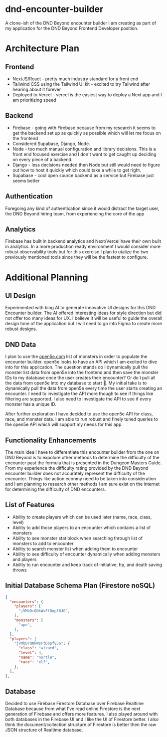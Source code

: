 # dnd-encounter-builder

A clone-ish of the DND Beyond encounter builder I am creating as part of my application for the DND Beyond Frontend Developer position.

# Architecture Plan

## Frontend

- NextJS/React - pretty much industry standard for a front end
- Tailwind CSS using the Tailwind UI kit - excited to try Tailwind after hearing about it forever
- Deployed to Vercel - vercel is the easiest way to deploy a Next app and I am prioritizing speed

## Backend

- Firebase - going with Firebase because from my research it seems to get the backend set up as quickly as possible which will let me focus on the frontend
- Considered Supabase, Django, Node.
- Node - too much manual configuration and library decisions. This is a front end focused exercise and I don't want to get caught up deciding on every piece of a backend.
- Django - less decisions needed then Node but still would need to figure out how to host it quickly which could take a while to get right.
- Supabase - cool open source backend as a service but Firebase just seems better

## Authentication

Foregoing any kind of authentication since it would distract the target user, the DND Beyond hiring team, from experiencing the core of the app

## Analytics

Firebase has built in backend analytics and Next/Vercel have their own built in analytics. In a more production ready environment I would consider more robust observability tools but for this exercise I plan to utalize the two previously mentioned tools since they will be the fastest to configure.

# Additional Planning

## UI Design

Experimented with bing AI to generate innovative UI designs for this DND Encounter builder. The AI offered interesting ideas for style direction but did not offer too many ideas for UX. I believe it will be useful to guide the overall design tone of the application but I will need to go into Figma to create more robust designs.

## DND Data

I plan to use the [open5e.com](https://open5e.com) list of monsters in order to populate the encounter builder. open5e looks to have an API which I am excited to dive into for this application. The question stands do I dynamically pull the monster list data from open5e into the frontend and then save the monster IDs to my database once the user creates their encounter? Or do I pull all the data from open5e into my database to start 🤔. My initial take is to dynamically pull the data from open5e every time the user starts creating an encounter. I need to investigate the API more though to see if things like filtering are supported. I also need to investigate the API to see if every monster has a unique ID.

After further exploration I have decided to use the open5e API for class, race, and monster data. I am able to run robust and finely tuned queries to the open5e API which will support my needs for this app.

## Functionality Enhancements

The main idea I have to differentiate this encounter builder from the one on DND Beyond is to expolore other methods to determine the difficulty of the encounter past the formula that is presented in the Dungeon Masters Guide. From my experience the difficulty rating provided by the DND Beyond encounter builder does not accurately represent the difficulty of the encounter. Things like action econmy need to be taken into consideration and I am planning to research other methods I am sure exist on the internet for determining the difficulty of DND encounters.

## List of Features

- Ability to create players which can be used later (name, race, class, level)
- Ability to add those players to an encounter which contains a list of monsters
- Ability to see monster stat block when searching through list of monsters to add to encounter
- Ability to search monster list when adding them to encounter
- Ability to see difficulty of encounter dynamically when adding monsters and players
- Ability to run encounter and keep track of initiative, hp, and death saving throws

## Initial Database Schema Plan (Firestore noSQL)

```json
{
  "encounters": {
    "players": [
      "jVMbDrQNkWsFtDopf8JG",
    ],
    "monsters": [
      "ape",
    ],
  },
  "players": [
    "jVMbDrQNkWsFtDopf8JG": {
      "class": "wizard",
      "level": 4,
      "name": "nortle",
      "race": "elf",
    },
  ],
},
```

## Database

Decided to use Firebase Firestore Database over Firebase Realtime Database because from what I've read online Firestore is the next generation of Firebase and offers more features. I also played around with both databases in the Firebase UI and I like the UI of Firestore better. I also think the document/collection structure of Firestore is better then the raw JSON structure of Realtime database.
